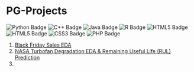 # PG-Projects

<img src="https://img.shields.io/badge/Python-FFD43B?style=for-the-badge&logo=python&logoColor=blue" alt="Python Badge"/>
 <img src="https://img.shields.io/badge/C%2B%2B-00599C?style=for-the-badge&logo=c%2B%2B&logoColor=white" alt="C++ Badge"/>
 <img src="https://img.shields.io/badge/Java-ED8B00?style=for-the-badge&logo=openjdk&logoColor=white" alt="Java Badge"/>
 <img src="https://img.shields.io/badge/R-276DC3?style=for-the-badge&logo=r&logoColor=white" alt="R Badge"/>
<img src="https://img.shields.io/badge/JavaScript-323330?style=for-the-badge&logo=javascript&logoColor=F7DF1E" alt="HTML5 Badge"/>
 <img src="https://img.shields.io/badge/HTML5-E34F26?style=for-the-badge&logo=html5&logoColor=white" alt="HTML5 Badge"/> 
 <img src="https://img.shields.io/badge/CSS3-1572B6?style=for-the-badge&logo=css3&logoColor=white" alt="CSS3 Badge"/>
 <img src="https://img.shields.io/badge/PHP-777BB4?style=for-the-badge&logo=php&logoColor=white" alt="PHP Badge"/>
 
1. [Black Friday Sales EDA](https://github.com/Vidhyambika/PG-Projects/tree/main/Black%20Friday%20Sales%20EDA)
2. [NASA Turbofan Degradation EDA & Remaining Useful Life (RUL) Prediction](https://github.com/Vidhyambika/PG-Projects/tree/main/RUL%20Prediction%20-%20Nasa%20Turbofan%20Degradation%20dataset)
3. 
